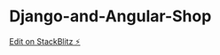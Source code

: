 # Django-and-Angular-Shop

[Edit on StackBlitz ⚡️](https://stackblitz.com/edit/wisdom-django-angular-shop)